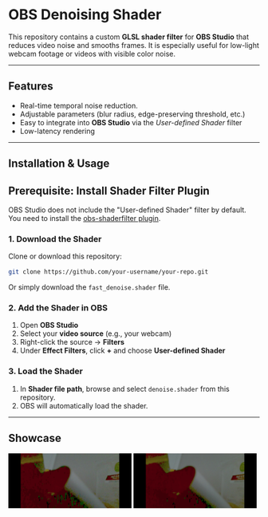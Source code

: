 # OBS Denoising Shader

This repository contains a custom **GLSL shader filter** for **OBS Studio** that reduces video noise and smooths frames. It is especially useful for low-light webcam footage or videos with visible color noise.

---

## Features
- Real-time temporal noise reduction.
- Adjustable parameters (blur radius, edge-preserving threshold, etc.)
- Easy to integrate into **OBS Studio** via the *User-defined Shader* filter
- Low-latency rendering

---

## Installation & Usage
## Prerequisite: Install Shader Filter Plugin
OBS Studio does not include the "User-defined Shader" filter by default.  
You need to install the [obs-shaderfilter plugin](https://github.com/exeldro/obs-shaderfilter).
### 1. Download the Shader
Clone or download this repository:
```bash
git clone https://github.com/your-username/your-repo.git
```
Or simply download the `fast_denoise.shader` file.

### 2. Add the Shader in OBS
1. Open **OBS Studio**  
2. Select your **video source** (e.g., your webcam)  
3. Right-click the source → **Filters**  
4. Under **Effect Filters**, click **+** and choose **User-defined Shader**  

### 3. Load the Shader
1. In **Shader file path**, browse and select `denoise.shader` from this repository.  
2. OBS will automatically load the shader.

---

## Showcase
<p float="left">
  <img src="original.png" alt="Original" width="49%" />
  <img src="denoised.png" alt="Denoised" width="49%" />
</p>


